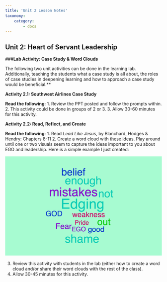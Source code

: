 ```yaml
---
title: 'Unit 2 Lesson Notes'
taxonomy:
    category:
        - docs
---
```


## Unit 2: Heart of Servant Leadership

###**Lab Activity: Case Study & Word Clouds**

The following two unit activities can be done in the learning lab. Additionally, teaching the students what a case study is all about, the roles of case studies in deepening learning and how to approach a case study would be beneficial.**

**Activity 2.1: Southwest Airlines Case Study**

**Read the following**:
 	1. Review the PPT posted and follow the prompts within. 
    2. This activity could be done in groups of 2 or 3.
    3. Allow 30-60 minutes for this activity.
    
**Activity 2.2: Read, Reflect, and Create**

**Read the following**:
 	1. Read *Lead Like Jesus*, by Blanchard, Hodges & Hendry: Chapters 8-11
 	2. Create a word cloud with [these ideas](https://worditout.com). Play around until one or two visuals seem to capture the ideas important to you about EGO and leadership. Here is a simple example I just created:

![](example1.png)

   3. Review this activity with students in the lab (either how to create a word cloud and/or share their word clouds with the rest of the class). 
   4. Allow 30-45 minutes for this activity.
